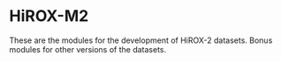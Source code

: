 # HiROX-M2
These are the modules for the development of HiROX-2 datasets.
Bonus modules for other versions of the datasets.
